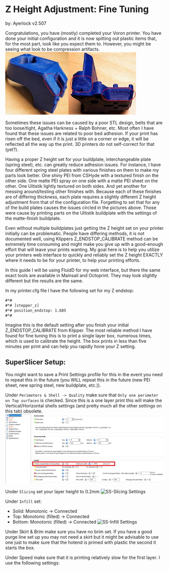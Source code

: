 # Z Height Adjustment: Fine Tuning
by: Ayerlock v2.507

Congratulations, you have (mostly) completed your Voron printer. You have done your initial configuration and it is now spitting out plastic
items that, for the most part, look like you expect them to. However, you might be seeing what look to be compression artifacts.
![Compression Artifact Image 01](images/image002.jpg)![Compression Artifact Image 02](images/image004.jpg)

Sometimes these issues can be caused by a poor STL design, belts that are too loose/tight, Agatha Harkness + Ralph Bohner, etc. Most often
I have found that these issues are related to poor bed adhesion. If your print has risen off the bed, even if it is just a little on a corner
or edge, it will be reflected all the way up the print. 3D printers do not self-correct for that (yet?).

Having a proper Z height set for your buildplate, interchangeable plate (spring steel), etc. can greatly reduce adhesion issues. For instance,
I have four different spring steel plates with various finishes on them to make my parts look better. One shiny PEI from CSHyde with a textured
finish on the other side. One matte PEI spray on one side with a matte PEI sheet on the other. One Ultistik lightly textured on both sides. And
yet another for messing around/testing other finishes with. Because each of these finishes are of differing thickness, each plate requires a
slightly different Z height adjustment from that of the configuration file. Forgetting to set that for any of the build plates causes the issues
circled in the pictures above. Those were cause by printing parts on the Ultistik buildplate with the settings of the matte-finish buildplate.

Even without multiple buildplates just getting the Z height set on your printer initially can be problematic. People have differing methods, it
is not documented well, using Klippers Z_ENDSTOP_CALIBRATE method can be extremely time consuming and might make you give up with a good-enough
effort that will leave your prints wanting. My goal here is to help you utilize your printers web interface to quickly and reliably set the Z
height EXACTLY where it needs to be for your printer, to help your printing efforts.

In this guide I will be using FluidD for my web interface, but there the same exact tools are available in Mainsail and Octoprint. They may look
slightly different but the results are the same.

In my printer.cfg file I have the following set for my Z endstop:

```
#*#
#*# [stepper_z]
#*# position_endstop: 1.685
#*#
```

Imagine this is the default setting after you finish your initial Z_ENDSTOP_CALIBRATE from Klipper. The most reliable method I have found for
fine tuning this is to print a single layer box, numerous times, which is used to calibrate the height. The box prints in less than five minutes per
print and can help you rapidly hone your Z setting.

## SuperSlicer Setup:
You might want to save a Print Settings profile for this in the event you need to repeat this in the future (you WILL repeat this in the future (new
PEI sheet, new spring steel, new buildplate, etc.)).

Under `Perimeters & Shell -> Quality` make sure that `Only one perimeter on Top surfaces` is checked. Since this is a one layer print this will
make the Vertical/Horizontal shells settings (and pretty much all the other settings on this tab) obsolete.
![SS-Perimeters & Shell Settings](images/image006.jpg)

Under `Slicing` set your layer height to 0.2mm
![SS-Slicing Settings](images/image007.jpg)

Under `Infill` set:
- Solid: Monotonic -> Connected
- Top: Monotonic (filled) -> Connected
- Bottom: Monotonic (filled) -> Connected
![SS-Infill Settings](images/image009.jpg)

Under Skirt & Brim make sure you have no brim set. If you have a good purge line set up you may not need a skirt but it might be advisable to
use one just to make sure that the hotend is primed with plastic the second it starts the box.

Under Speed make sure that it is printing relatively slow for the first layer. I use the following settings:
